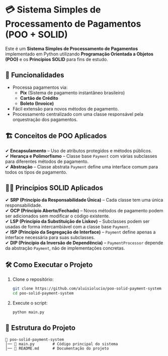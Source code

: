 # 💳 Sistema Simples de Processamento de Pagamentos (POO + SOLID)

Este é um **Sistema Simples de Processamento de Pagamentos** implementado em Python utilizando **Programação Orientada a Objetos (POO)** e os **Princípios SOLID** para fins de estudo.  

## 🚀 Funcionalidades

- Processa pagamentos via:
  - **Pix** (Sistema de pagamento instantâneo brasileiro)
  - **Cartão de Crédito**
  - **Boleto (Invoice)**
- Fácil extensão para novos métodos de pagamento.
- Processamento centralizado com uma classe responsável pela orquestração dos pagamentos.

## 🏗️ Conceitos de POO Aplicados

✔ **Encapsulamento** – Uso de atributos protegidos e métodos públicos.  
✔ **Herança e Polimorfismo** – Classe base `Payment` com várias subclasses para diferentes métodos de pagamento.  
✔ **Abstração** – Classe abstrata `Payment` define uma interface comum para todos os tipos de pagamento.  

## 🧑‍🏫 Princípios SOLID Aplicados

✔ **SRP (Princípio da Responsabilidade Única)** – Cada classe tem uma única responsabilidade.  
✔ **OCP (Princípio Aberto/Fechado)** – Novos métodos de pagamento podem ser adicionados sem modificar o código existente.  
✔ **LSP (Princípio da Substituição de Liskov)** – Subclasses podem ser usadas de forma intercambiável com a classe base `Payment`.  
✔ **ISP (Princípio da Segregação de Interface)** – `Payment` define apenas a interface necessária para suas subclasses.  
✔ **DIP (Princípio da Inversão de Dependência)** – `PaymentProcessor` depende da abstração `Payment`, não de implementações concretas.  

## 🛠️ Como Executar o Projeto

1. Clone o repositório:
   ```sh
   git clone https://github.com/aluisiolucio/poo-solid-payment-system
   cd poo-solid-payment-system
   ```
2. Execute o script:
   ```sh
   python main.py
   ```

## 📂 Estrutura do Projeto

```
📂 poo-solid-payment-system
│── 📄 main.py        # Código principal do sistema
│── 📄 README.md      # Documentação do projeto
```
